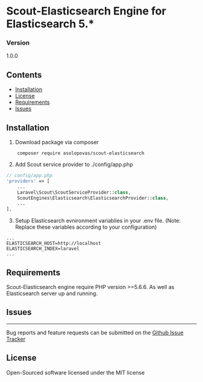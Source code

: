 # Scout-Elasticsearch Engine for Elasticsearch 5.*

### Version
1.0.0

## Contents
- [Installation](#installation)
- [License](#license)
- [Requirements](#requirements)
- [Issues](#issues)

## Installation

1) Download package via composer
```
	composer require asolopovas/scout-elasticsearch
```

2) Add Scout service provider to ./config/app.php
```php
// config/app.php
'providers' => [
    ...
    Laravel\Scout\ScoutServiceProvider::class,
    ScoutEngines\Elasticsearch\ElasticsearchProvider::class,
    ...
],
```

3) Setup Elasticsearch evnironment variablies in your .env file. (Note: Replace these variables according to your configuration)
```
...
ELASTICSEARCH_HOST=http://localhost
ELASTICSEARCH_INDEX=laravel
...
```

## Requirements
Scout-Elasticsearch engine require PHP version >=5.6.6. As well as Elasticsearch server up and running. 

## Issues
------
Bug reports and feature requests can be submitted on the [Github Issue Tracker](https://github.com/asolopovas/scout-elasticsearch/issues)

## License
Open-Sourced software licensed under the MIT license
